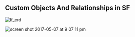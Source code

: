 ## Custom Objects And Relationships in SF


![lf_erd](https://cloud.githubusercontent.com/assets/11150362/25809020/ce4c411c-33d9-11e7-8b94-cd851fc81467.png)

![screen shot 2017-05-07 at 9 07 11 pm](https://cloud.githubusercontent.com/assets/11150362/26733381/aa64385a-4788-11e7-98cf-548e1eff1a8b.png)
